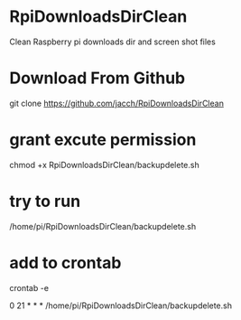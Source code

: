 # RpiDownloadsDirClean
Clean Raspberry pi downloads dir and screen shot files

# Download From Github
git clone https://github.com/jacch/RpiDownloadsDirClean

# grant excute permission

chmod +x RpiDownloadsDirClean/backupdelete.sh

# try to run

/home/pi/RpiDownloadsDirClean/backupdelete.sh

# add to crontab

crontab -e

0 21 * * * /home/pi/RpiDownloadsDirClean/backupdelete.sh
